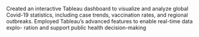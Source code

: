 Created an interactive Tableau dashboard to visualize and analyze global Covid-19 statistics, including case trends,
vaccination rates, and regional outbreaks. Employed Tableau’s advanced features to enable real-time data explo-
ration and support public health decision-making
